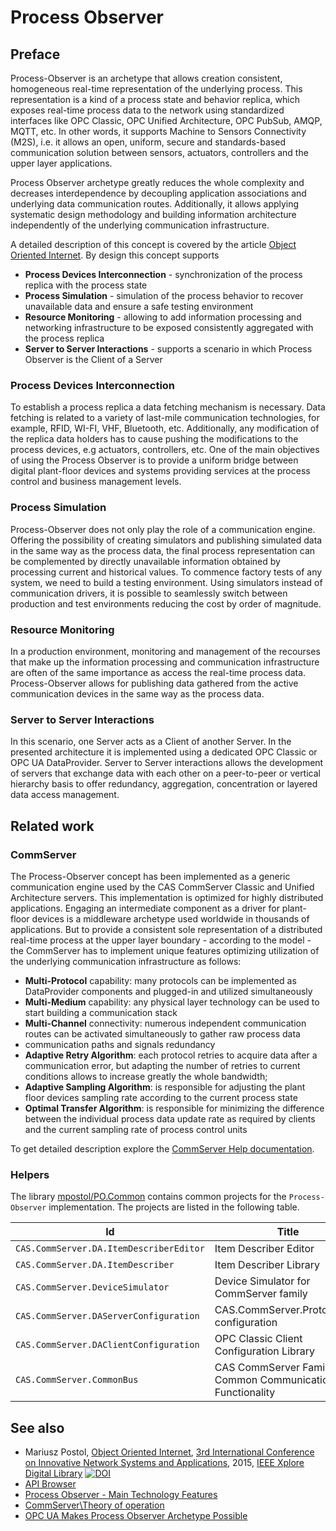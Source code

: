 # Process Observer

## Preface

Process-Observer is an archetype that allows creation consistent, homogeneous real-time representation of the underlying process. This representation is a kind of a process state and behavior replica, which exposes real-time process data to the network using standardized interfaces like OPC Classic, OPC Unified Architecture, OPC PubSub, AMQP, MQTT, etc. In other words, it supports Machine to Sensors Connectivity (M2S), i.e. it allows an open, uniform, secure and standards-based communication solution between sensors, actuators, controllers and the upper layer applications.

Process Observer archetype greatly reduces the whole complexity and decreases interdependence by decoupling application associations and underlying data communication routes. Additionally, it allows applying systematic design methodology and building information architecture independently of the underlying communication infrastructure.

A detailed description of this concept is covered by the article [Object Oriented Internet][OOI.ieeexplore]. By design this concept supports

- **Process Devices Interconnection** - synchronization of the process replica with the process state
- **Process Simulation** - simulation of the process behavior to recover unavailable data and ensure a safe testing environment
- **Resource Monitoring** - allowing to add information processing and networking infrastructure to be exposed consistently aggregated with the process replica
- **Server to Server Interactions** - supports a scenario in which Process Observer is the Client of a Server

### Process Devices Interconnection

To establish a process replica a data fetching mechanism is necessary. Data fetching is related to a variety of last-mile communication technologies, for example, RFID, WI-FI, VHF, Bluetooth, etc. Additionally, any modification of the replica data holders has to cause pushing the modifications to the process devices, e.g actuators, controllers, etc. One of the main objectives of using the Process Observer is to provide a uniform bridge between digital plant-floor devices and systems providing services at the process control and business management levels.

### Process Simulation

Process-Observer does not only play the role of a communication engine. Offering the possibility of creating simulators and publishing simulated data in the same way as the process data, the final process representation can be complemented by directly unavailable information obtained by processing current and historical values. To commence factory tests of any system, we need to build a testing environment. Using simulators instead of communication drivers, it is possible to seamlessly switch between production and test environments reducing the cost by order of magnitude.

### Resource Monitoring

In a production environment, monitoring and management of the recourses that make up the information processing and communication infrastructure are often of the same importance as access the real-time process data. Process-Observer allows for publishing data gathered from the active communication devices in the same way as the process data.

### Server to Server Interactions

In this scenario, one Server acts as a Client of another Server. In the presented architecture it is implemented using a dedicated OPC Classic or OPC UA DataProvider. Server to Server interactions allows the development of servers that exchange data with each other on a peer-to-peer or vertical hierarchy basis to offer redundancy, aggregation, concentration or layered data access management.

## Related work

### CommServer

The Process-Observer concept has been implemented as a generic communication engine used by the CAS CommServer Classic and Unified Architecture servers. This implementation is optimized for highly distributed applications. Engaging an intermediate component as a driver for plant-floor devices is a middleware archetype used worldwide in thousands of applications. But to provide a consistent sole representation of a distributed real-time process at the upper layer boundary - according to the model - the CommServer has to implement unique features optimizing utilization of the underlying communication infrastructure as follows:

- **Multi-Protocol** capability: many protocols can be implemented as DataProvider components and plugged-in and utilized simultaneously 
- **Multi-Medium** capability: any physical layer technology can be used to start building a communication stack
- **Multi-Channel** connectivity: numerous independent communication routes can be activated  simultaneously to gather raw process data
- communication paths and signals redundancy
- **Adaptive Retry Algorithm**: each protocol retries to acquire data after a communication error, but adapting the number of retries to current conditions allows to increase greatly the whole bandwidth; 
- **Adaptive Sampling Algorithm**: is responsible for adjusting the plant floor devices sampling rate according to the current process state 
- **Optimal Transfer Algorithm**: is responsible for minimizing the difference between the individual process data update rate as required by clients and the current sampling rate of process control units

To get detailed description explore the [CommServer Help documentation][CommSvr.Help].

### Helpers

The library [mpostol/PO.Common](https://github.com/mpostol/PO.Common) contains common projects for the `Process-Observer` implementation. The projects are listed in the following table.

Id | Title
---|-
`CAS.CommServer.DA.ItemDescriberEditor` | Item Describer Editor
`CAS.CommServer.DA.ItemDescriber` | Item Describer Library
`CAS.CommServer.DeviceSimulator` | Device Simulator for CommServer family
`CAS.CommServer.DAServerConfiguration` | CAS.CommServer.ProtocolHub configuration
`CAS.CommServer.DAClientConfiguration` | OPC Classic Client Configuration Library
`CAS.CommServer.CommonBus` | CAS CommServer Family Common Communication Functionality


## See also

- Mariusz Postol, [Object Oriented Internet](https://ieeexplore.ieee.org/abstract/document/7321562), [3rd International Conference on Innovative Network Systems and Applications](https://fedcsis.org/2015/inetsapp), 2015, [IEEE Xplore Digital Library](https://ieeexplore.ieee.org/abstract/document/7321562) [![DOI](https://img.shields.io/badge/DOI-10.15439%2F2015F160-blue)](https://fedcsis.org/proceedings/2015/pliks/160.pdf)
- [API Browser](https://mpostol.github.io/ProcessObserver/)
- [Process Observer - Main Technology Features](http://www.commsvr.com/Howitworks/Technologie.aspx)
- [CommServer\Theory of operation][CommSvr.Help]
- [OPC UA Makes Process Observer Archetype Possible](https://mpostol.wordpress.com/2014/05/13/opc-ua-makes-process-observer-archetype-possible/)

[CommSvr.Help]:https://commsvr-com.github.io/Documentation/CommServer
[OOI.ieeexplore]:https://ieeexplore.ieee.org/abstract/document/7321562

<?--
## Repositoy content

## Consider titles

- Machine to Sensors Connectivity (M2S)
- Machine to Process Connectivity (M2P)

Process Observer has been implemented as the component OPC UA and Classic servers members of CommServer products family.

ProtocolHub is part of ProcessObserver. 

-->



